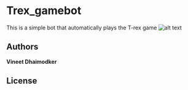 # Trex_gamebot
This is a simple bot that automatically plays the T-rex game
![alt text](https://img.thecodepost.org/2015/01/trex.png)

## Authors

**Vineet Dhaimodker** 

## License

